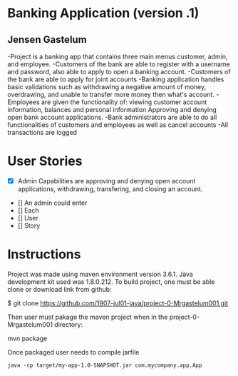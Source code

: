 # Banking Application (version .1)
## Jensen Gastelum
-Project is a banking app that contains three main menus customer, admin, and employee. 
-Customers of the bank are able to register with a username and password, also able to apply to open a banking account.
-Customers of the bank are able to apply for joint accounts
-Banking application handles basic validations such as withdrawing a negative amount of money, overdrawing, and unable to transfer more money then what's account.
-Employees are given the functionality of:
viewing customer account information, balances and personal information
Approving and denying open bank account applications.
-Bank administrators are able to do all functionalities of customers and employees as well as cancel accounts
-All transactions are logged


# User Stories
- [x] Admin Capabilities are approving and denying open account applications, withdrawing, transfering, and closing an account.
- [] An admin could enter 
- [] Each
- [] User
- [] Story

# Instructions
Project was made using maven environment version 3.6.1. Java development kit used was 1.8.0.212. To build project, one must be able clone or download link from github:

$ git clone https://github.com/1907-jul01-java/project-0-Mrgastelum001.git

Then user must pakage the maven project when in the project-0-Mrgastelum001 directory:

mvn package

Once packaged user needs to compile jarfile

    java -cp target/my-app-1.0-SNAPSHOT.jar com.mycompany.app.App
